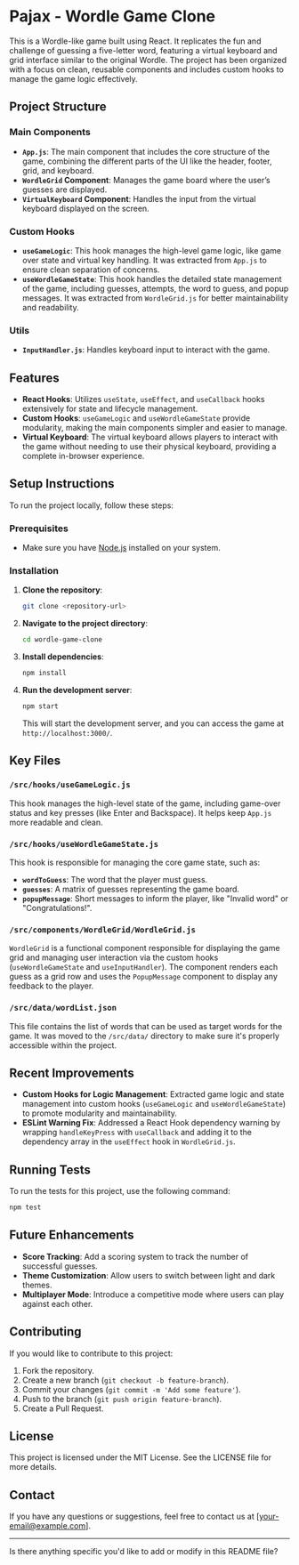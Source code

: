 # Pajax - Wordle Game Clone

This is a Wordle-like game built using React. It replicates the fun and challenge of guessing a five-letter word, featuring a virtual keyboard and grid interface similar to the original Wordle. The project has been organized with a focus on clean, reusable components and includes custom hooks to manage the game logic effectively.

## Project Structure

### Main Components
- **`App.js`**: The main component that includes the core structure of the game, combining the different parts of the UI like the header, footer, grid, and keyboard.
- **`WordleGrid` Component**: Manages the game board where the user’s guesses are displayed.
- **`VirtualKeyboard` Component**: Handles the input from the virtual keyboard displayed on the screen.

### Custom Hooks
- **`useGameLogic`**: This hook manages the high-level game logic, like game over state and virtual key handling. It was extracted from `App.js` to ensure clean separation of concerns.
- **`useWordleGameState`**: This hook handles the detailed state management of the game, including guesses, attempts, the word to guess, and popup messages. It was extracted from `WordleGrid.js` for better maintainability and readability.

### Utils
- **`InputHandler.js`**: Handles keyboard input to interact with the game.

## Features

- **React Hooks**: Utilizes `useState`, `useEffect`, and `useCallback` hooks extensively for state and lifecycle management.
- **Custom Hooks**: `useGameLogic` and `useWordleGameState` provide modularity, making the main components simpler and easier to manage.
- **Virtual Keyboard**: The virtual keyboard allows players to interact with the game without needing to use their physical keyboard, providing a complete in-browser experience.

## Setup Instructions

To run the project locally, follow these steps:

### Prerequisites
- Make sure you have [Node.js](https://nodejs.org/) installed on your system.

### Installation

1. **Clone the repository**:
   ```bash
   git clone <repository-url>
   ```

2. **Navigate to the project directory**:
   ```bash
   cd wordle-game-clone
   ```

3. **Install dependencies**:
   ```bash
   npm install
   ```

4. **Run the development server**:
   ```bash
   npm start
   ```
   This will start the development server, and you can access the game at `http://localhost:3000/`.

## Key Files

### `/src/hooks/useGameLogic.js`
This hook manages the high-level state of the game, including game-over status and key presses (like Enter and Backspace). It helps keep `App.js` more readable and clean.

### `/src/hooks/useWordleGameState.js`
This hook is responsible for managing the core game state, such as:
- **`wordToGuess`**: The word that the player must guess.
- **`guesses`**: A matrix of guesses representing the game board.
- **`popupMessage`**: Short messages to inform the player, like "Invalid word" or "Congratulations!".

### `/src/components/WordleGrid/WordleGrid.js`
`WordleGrid` is a functional component responsible for displaying the game grid and managing user interaction via the custom hooks (`useWordleGameState` and `useInputHandler`). The component renders each guess as a grid row and uses the `PopupMessage` component to display any feedback to the player.

### `/src/data/wordList.json`
This file contains the list of words that can be used as target words for the game. It was moved to the `/src/data/` directory to make sure it's properly accessible within the project.

## Recent Improvements

- **Custom Hooks for Logic Management**: Extracted game logic and state management into custom hooks (`useGameLogic` and `useWordleGameState`) to promote modularity and maintainability.
- **ESLint Warning Fix**: Addressed a React Hook dependency warning by wrapping `handleKeyPress` with `useCallback` and adding it to the dependency array in the `useEffect` hook in `WordleGrid.js`.

## Running Tests
To run the tests for this project, use the following command:
```bash
npm test
```

## Future Enhancements
- **Score Tracking**: Add a scoring system to track the number of successful guesses.
- **Theme Customization**: Allow users to switch between light and dark themes.
- **Multiplayer Mode**: Introduce a competitive mode where users can play against each other.

## Contributing
If you would like to contribute to this project:
1. Fork the repository.
2. Create a new branch (`git checkout -b feature-branch`).
3. Commit your changes (`git commit -m 'Add some feature'`).
4. Push to the branch (`git push origin feature-branch`).
5. Create a Pull Request.

## License
This project is licensed under the MIT License. See the LICENSE file for more details.

## Contact
If you have any questions or suggestions, feel free to contact us at [your-email@example.com].

---
Is there anything specific you'd like to add or modify in this README file?

